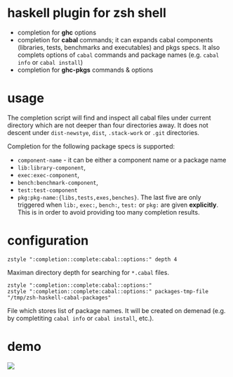 # haskell plugin for zsh shell

* completion for **ghc** options
* completion for **cabal** commands; it can expands cabal components (libraries,
  tests, benchmarks and executables) and pkgs specs.  It also complets options
  of `cabal` commands and package names (e.g. `cabal info` or `cabal
  install`)
* completion for **ghc-pkgs** commands & options

# usage

The completion script will find and inspect all cabal files under current
directory which are not deeper than four directories away.  It does not descent
under `dist-newstye`, `dist`, `.stack-work` or `.git` directories.

Completion for the following package specs is supported:
* `component-name` - it can be either a component name or a package name
* `lib:library-component`,
* `exec:exec-component`,
* `bench:benchmark-component`,
* `test:test-component`
* `pkg:pkg-name:{libs,tests,exes,benches}`.
The last five are only triggered when `lib:`, `exec:`, `bench:`, `test:` or
`pkg:` are given **explicitly**.  This is in order to avoid providing too many
completion results.

# configuration

```
zstyle ":completion::complete:cabal::options:" depth 4
```
Maximan directory depth for searching for `*.cabal` files.

```
zstyle ":completion::complete:cabal::options:" 
zstyle ":completion::complete:cabal::options:" packages-tmp-file "/tmp/zsh-haskell-cabal-packages"
```
File which stores list of package names.  It will be created on demenad (e.g.
by completiting `cabal info` or `cabal install`, etc.).

# demo
![](https://raw.githubusercontent.com/coot/zsh-cabal/master/docs/screencast.gif)
